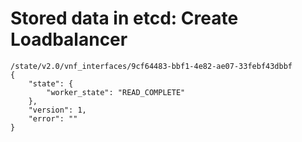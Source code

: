 # Stored data in etcd: Create Loadbalancer

```
/state/v2.0/vnf_interfaces/9cf64483-bbf1-4e82-ae07-33febf43dbbf
{
    "state": {
        "worker_state": "READ_COMPLETE"
    }, 
    "version": 1, 
    "error": ""
}
```
